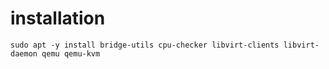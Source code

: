 # installation 

```commandline
sudo apt -y install bridge-utils cpu-checker libvirt-clients libvirt-daemon qemu qemu-kvm
```